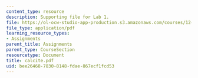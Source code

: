 ```yaml
---
content_type: resource
description: Supporting file for Lab 1.
file: https://ol-ocw-studio-app-production.s3.amazonaws.com/courses/12-524-mechanical-properties-of-rocks-fall-2005/bee2646878308148fdae867ecf1fcd53_calcite.pdf
file_type: application/pdf
learning_resource_types:
- Assignments
parent_title: Assignments
parent_type: CourseSection
resourcetype: Document
title: calcite.pdf
uid: bee26468-7830-8148-fdae-867ecf1fcd53
---
```


